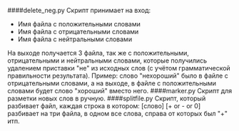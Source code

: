 ####delete_neg.py
Скрипт принимает на вход:
* Имя файла с положительными словами
* Имя файла с отрицательными словами 
* Имя файла с нейтральными словами

На выходе получается 3 файла, так же с положительными, отрицательными и нейтральными словами, которые получились удалением приставки "не" из исходных слов (с учётом грамматической правильности результата).
Пример: слово "нехороший" было в файле с отрицательными словами, а на выходе, в файле с положительными словами будет слово "хороший" вместо него.
####marker.py
Скрипт для разметки новых слов в ручную.
####splitfile.py
Скрипт, который разбивает файл, каждая строка в котором: [слово] [+ or - or 0] разбивает на три файла, в одном все слова, справа от которых был "+" итп.
